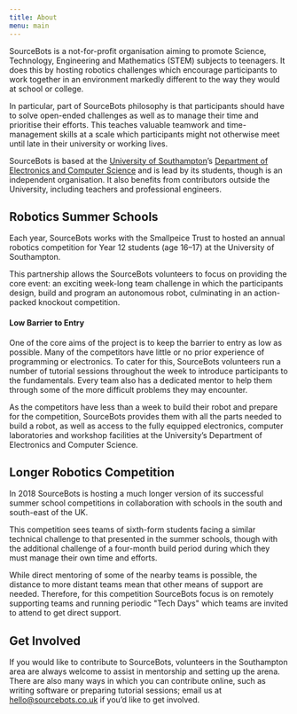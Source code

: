 ```yaml
---
title: About
menu: main
---
```


SourceBots is a not-for-profit organisation aiming to promote Science,
Technology, Engineering and Mathematics (STEM) subjects to teenagers. It does
this by hosting robotics challenges which encourage participants to work
together in an environment markedly different to the way they would at school or
college.

In particular, part of SourceBots philosophy is that participants should have to
solve open-ended challenges as well as to manage their time and prioritise their
efforts. This teaches valuable teamwork and time-management skills at a scale
which participants might not otherwise meet until late in their university or
working lives.

SourceBots is based at the [University of Southampton][uos]’s [Department of
Electronics and Computer Science][ecs] and is lead by its students, though is an
independent organisation. It also benefits from contributors outside the
University, including teachers and professional engineers.

## Robotics Summer Schools

Each year, SourceBots works with the Smallpeice Trust to hosted an annual
robotics competition for Year 12 students (age 16–17) at the University of
Southampton.

This partnership allows the SourceBots volunteers to focus on providing the core
event: an exciting week-long team challenge in which the participants design,
build and program an autonomous robot, culminating in an action-packed knockout
competition.

#### Low Barrier to Entry

One of the core aims of the project is to keep the barrier to entry as low as
possible. Many of the competitors have little or no prior experience of
programming or electronics. To cater for this, SourceBots volunteers run a
number of tutorial sessions throughout the week to introduce participants to the
fundamentals. Every team also has a dedicated mentor to help them through some
of the more difficult problems they may encounter.

As the competitors have less than a week to build their robot and prepare for
the competition, SourceBots provides them with all the parts needed to build a
robot, as well as access to the fully equipped electronics, computer
laboratories and workshop facilities at the University’s Department of
Electronics and Computer Science.

## Longer Robotics Competition

In 2018 SourceBots is hosting a much longer version of its successful summer
school competitions in collaboration with schools in the south and south-east of
the UK.

This competition sees teams of sixth-form students facing a similar technical
challenge to that presented in the summer schools, though with the additional
challenge of a four-month build period during which they must manage their own
time and efforts.

While direct mentoring of some of the nearby teams is possible, the distance to
more distant teams mean that other means of support are needed. Therefore, for
this competition SourceBots focus is on remotely supporting teams and running
periodic "Tech Days" which teams are invited to attend to get direct support.

## Get Involved

If you would like to contribute to SourceBots, volunteers in the Southampton
area are always welcome to assist in mentorship and setting up the arena. There
are also many ways in which you can contribute online, such as writing software
or preparing tutorial sessions; email us at <hello@sourcebots.co.uk> if you’d
like to get involved.

[uos]: https://www.southampton.ac.uk
[ecs]: https://www.ecs.soton.ac.uk
